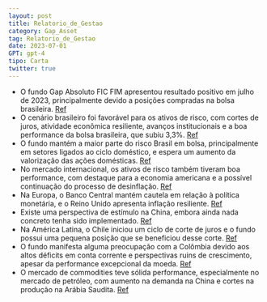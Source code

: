 ```yaml
---
layout: post
title: Relatorio_de_Gestao
category: Gap_Asset
tag: Relatorio_de_Gestao
date: 2023-07-01
GPT: gpt-4
tipo: Carta
twitter: true
---
```


- O fundo Gap Absoluto FIC FIM apresentou resultado positivo em julho de 2023, principalmente devido a posições compradas na bolsa brasileira.
<a href="#" onclick="search_on_pdf('Relatório de Gestão ESTRATÉGIAS DE INVESTIMENTO Gap Absoluto FIC FIM - Julho de 2023   Mês Ano ')">Ref</a>
- O cenário brasileiro foi favorável para os ativos de risco, com cortes de juros, atividade econômica resiliente, avanços institucionais e a boa performance da bolsa brasileira, que subiu 3,3%.
<a href="#" onclick="search_on_pdf('No Brasil, o cenário continuou favorável para os ativos de risco. A consolidação do início dos cort')">Ref</a>
- O fundo mantém a maior parte do risco Brasil em bolsa, principalmente em setores ligados ao ciclo doméstico, e espera um aumento da valorização das ações domésticas.
<a href="#" onclick="search_on_pdf('ajudou, em função de expectativas de estímulo chinês. Olhando para frente, continuamos concentrando')">Ref</a>
- No mercado internacional, os ativos de risco também tiveram boa performance, com destaque para a economia americana e a possível continuação do processo de desinflação.
<a href="#" onclick="search_on_pdf('No Brasil, o cenário continuou favorável para os ativos de risco. A consolidação do início dos cort')">Ref</a>
- Na Europa, o Banco Central mantém cautela em relação à política monetária, e o Reino Unido apresenta inflação resiliente.
<a href="#" onclick="search_on_pdf('aperto monetário por parte do Banco Central inglês.   Acreditamos, contudo, que a resiliência da in')">Ref</a>
- Existe uma perspectiva de estímulo na China, embora ainda nada concreto tenha sido implementado.
<a href="#" onclick="search_on_pdf('novo estímulo, mas até agora não vimos nada de concreto. A reunião do Politburo trazia alguma esper')">Ref</a>
- Na América Latina, o Chile iniciou um ciclo de corte de juros e o fundo possui uma pequena posição que se beneficiou desse corte.
<a href="#" onclick="search_on_pdf('tendência é que o governo faça o menor esforço possível pa-ra atingir as metas de crescimento previ')">Ref</a>
- O fundo manifesta alguma preocupação com a Colômbia devido aos altos déficits em conta corrente e perspectivas ruins de crescimento, apesar da performance excepcional da moeda.
<a href="#" onclick="search_on_pdf('Colômbia segue beneficiada por fluxos de capitais atraídos pelo alto carrego e sua moeda segue a lí')">Ref</a>
- O mercado de commodities teve sólida performance, especialmente no mercado de petróleo, com aumento na demanda na China e cortes na produção na Arábia Saudita.
<a href="#" onclick="search_on_pdf('do especificamente do mercado de petróleo, a recuperação da demanda na China segue em curso e, com ')">Ref</a>
